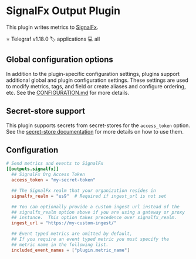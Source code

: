 # SignalFx Output Plugin

This plugin writes metrics to [SignalFx][docs].

⭐ Telegraf v1.18.0
🏷️ applications
💻 all

[docs]: https://docs.signalfx.com/en/latest/

## Global configuration options <!-- @/docs/includes/plugin_config.md -->

In addition to the plugin-specific configuration settings, plugins support
additional global and plugin configuration settings. These settings are used to
modify metrics, tags, and field or create aliases and configure ordering, etc.
See the [CONFIGURATION.md][CONFIGURATION.md] for more details.

[CONFIGURATION.md]: ../../../docs/CONFIGURATION.md#plugins

## Secret-store support

This plugin supports secrets from secret-stores for the `access_token` option.
See the [secret-store documentation][SECRETSTORE] for more details on how
to use them.

[SECRETSTORE]: ../../../docs/CONFIGURATION.md#secret-store-secrets

## Configuration

```toml @sample.conf
# Send metrics and events to SignalFx
[[outputs.signalfx]]
  ## SignalFx Org Access Token
  access_token = "my-secret-token"

  ## The SignalFx realm that your organization resides in
  signalfx_realm = "us9"  # Required if ingest_url is not set

  ## You can optionally provide a custom ingest url instead of the
  ## signalfx_realm option above if you are using a gateway or proxy
  ## instance.  This option takes precedence over signalfx_realm.
  ingest_url = "https://my-custom-ingest/"

  ## Event typed metrics are omitted by default,
  ## If you require an event typed metric you must specify the
  ## metric name in the following list.
  included_event_names = ["plugin.metric_name"]
```
